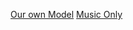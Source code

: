 <a href="https://www.kaggle.com/code/hasanmehdavi/voiceover-v1-selfmodeltraining">Our own Model</a>
<a href="https://www.kaggle.com/code/hasanmehdavi/voiceover-v2">Music Only</a>
